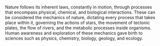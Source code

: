 
Nature follows its inherent laws, constantly in motion, through processes that encompass physical, chemical, and biological interactions. These can be considered the mechanics of nature, dictating every process that takes place within it, governing the actions of stars, the movement of tectonic plates, the flow of rivers, and the metabolic processes inside organisms. Human awareness and exploration of these mechanics gave birth to sciences such as physics, chemistry, biology, geology, and ecology.


